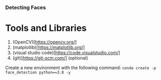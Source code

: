 ### Detecting Faces

# Tools and Libraries
1. (OpenCV)[https://opencv.org/]
2. (matplotlib)[https://matplotlib.org/]
3. (visual studio code)[https://code.visualstudio.com/]
4. (git)[https://git-scm.com/] (optional)



Create a new environment with the following command:
    ```
    conda create -p face_detection python==3.8 -y
    ```